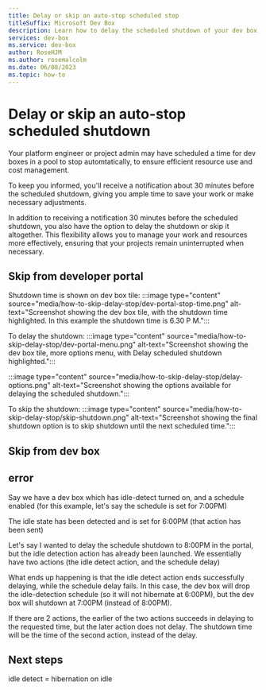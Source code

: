 ```yaml
---
title: Delay or skip an auto-stop scheduled stop
titleSuffix: Microsoft Dev Box
description: Learn how to delay the scheduled shutdown of your dev box, or skip the shutdown entirely.
services: dev-box
ms.service: dev-box
author: RoseHJM
ms.author: rosemalcolm
ms.date: 06/08/2023
ms.topic: how-to
---
```


# Delay or skip an auto-stop scheduled shutdown

Your platform engineer or project admin may have scheduled a time for dev boxes in a pool to stop automtatically, to ensure efficient resource use and cost management. 

To keep you informed, you'll receive a notification about 30 minutes before the scheduled shutdown, giving you ample time to save your work or make necessary adjustments.

In addition to receiving a notification 30 minutes before the scheduled shutdown, you also have the option to delay the shutdown or skip it altogether. This flexibility allows you to manage your work and resources more effectively, ensuring that your projects remain uninterrupted when necessary.

<!-- Question: Does scheduled shutdown only affect new dev boxes, or all in the pool regardless of when they were created? -->

## Skip from developer portal

Shutdown time is shown on dev box tile:
:::image type="content" source="media/how-to-skip-delay-stop/dev-portal-stop-time.png" alt-text="Screenshot showing the dev box tile, with the shutdown time highlighted. In this example the shutdown time is 6.30 P M.":::

To delay the shutdown:
:::image type="content" source="media/how-to-skip-delay-stop/dev-portal-menu.png" alt-text="Screenshot showing the dev box tile, more options menu, with Delay scheduled shutdown highlighted.":::

:::image type="content" source="media/how-to-skip-delay-stop/delay-options.png" alt-text="Screenshot showing the options available for delaying the scheduled shutdown.":::

To skip the shutdown:
:::image type="content" source="media/how-to-skip-delay-stop/skip-shutdown.png" alt-text="Screenshot showing the final shutdown option is to skip shutdown until the next scheduled time.":::

## Skip from dev box

## error

Say we have a dev box which has idle-detect turned on, and a schedule enabled (for this example, let's say the schedule is set for 7:00PM) 

The idle state has been detected and is set for 6:00PM (that action has been sent) 

Let's say I wanted to delay the schedule shutdown to 8:00PM in the portal, but the idle detection action has already been launched. We essentially have two actions (the idle detect action, and the schedule delay) 

What ends up happening is that the idle detect action ends successfully delaying, while the schedule delay fails. In this case, the dev box will drop the idle-detection schedule (so it will not hibernate at 6:00PM), but the dev box will shutdown at 7:00PM (instead of 8:00PM).

If there are 2 actions, the earlier of the two actions succeeds in delaying to the requested time, but the later action does not delay. The shutdown time will be the time of the second action, instead of the delay.  

<!-- Question: What's idle detect & how is it configured -->

## Next steps




idle detect = hibernation on idle 